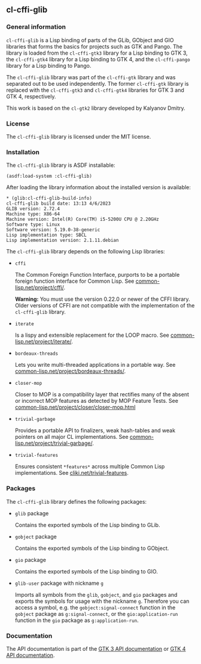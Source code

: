 ## cl-cffi-glib

### General information

`cl-cffi-glib` is a Lisp binding of parts of the GLib, GObject and GIO libraries
that forms the basics for projects such as GTK and Pango. The library is loaded
from the `cl-cffi-gtk3` library for a Lisp binding to GTK 3, the `cl-cffi-gtk4`
library for a Lisp binding to GTK 4, and the `cl-cffi-pango` library  for a Lisp
binding to Pango.

The `cl-cffi-glib` library was part of the `cl-cffi-gtk` library and was
separated out to be used independently. The former `cl-cffi-gtk` library is
replaced with the `cl-cffi-gtk3` and `cl-cffi-gtk4` libraries for GTK 3 and
GTK 4, respectively.

This work is based on the `cl-gtk2` library developed by Kalyanov Dmitry.

### License

The `cl-cffi-glib` library is licensed under the MIT license.

### Installation

The `cl-cffi-glib` library is ASDF installable:
```
(asdf:load-system :cl-cffi-glib)
```
After loading the library information about the installed version is available:
```
* (glib:cl-cffi-glib-build-info)
cl-cffi-glib build date: 13:13 4/6/2023
GLIB version: 2.72.4
Machine type: X86-64
Machine version: Intel(R) Core(TM) i5-5200U CPU @ 2.20GHz
Software type: Linux
Software version: 5.19.0-38-generic
Lisp implementation type: SBCL
Lisp implementation version: 2.1.11.debian
```

The `cl-cffi-glib` library depends on the following Lisp libraries:

* `cffi`

    The Common Foreign Function Interface, purports to be a portable foreign
    function interface for Common Lisp.
    See [common-lisp.net/project/cffi/](http://common-lisp.net/project/cffi/).

    **Warning:** You must use the version 0.22.0 or newer of the CFFI library.
    Older versions of CFFI are not compatible with the implementation of the
    `cl-cffi-glib` library.

* `iterate`

    Is a lispy and extensible replacement for the LOOP macro.
    See [common-lisp.net/project/iterate/](http://common-lisp.net/project/iterate/).

* `bordeaux-threads`

    Lets you write multi-threaded applications in a portable way.
    See [common-lisp.net/project/bordeaux-threads/](http://common-lisp.net/project/bordeaux-threads/).

* `closer-mop`

    Closer to MOP is a compatibility layer that rectifies many of the absent or
    incorrect MOP features as detected by MOP Feature Tests.
    See [common-lisp.net/project/closer/closer-mop.html](http://common-lisp.net/project/closer/closer-mop.html)

* `trivial-garbage`

    Provides a portable API to finalizers, weak hash-tables and weak pointers
    on all major CL implementations.
    See [common-lisp.net/project/trivial-garbage/](http://common-lisp.net/project/trivial-garbage/).

* `trivial-features`

    Ensures consistent `*features*` across multiple Common Lisp implementations.
    See [cliki.net/trivial-features](https://www.cliki.net/trivial-features).

### Packages

The `cl-cffi-glib` library defines the following packages:

* `glib` package

    Contains the exported symbols of the Lisp binding to GLib.

* `gobject` package

    Contains the exported symbols of the Lisp binding to GObject.

* `gio` package

    Contains the exported symbols of the Lisp binding to GIO.

* `glib-user` package with nickname `g`

    Imports all symbols from the `glib`, `gobject`, and `gio` packages and
    exports the symbols for usage with the nickname `g`. Therefore you can
    access a symbol, e.g. the `gobject:signal-connect` function in the `gobject`
    package as `g:signal-connect`, or the `gio:application-run` function in the
    `gio` package as `g:application-run`.

### Documentation

The API documentation is part of the
[GTK 3 API documentation](https://crategus.com/books/cl-cffi-gtk3) or
[GTK 4 API documentation](https://crategus.com/books/cl-cffi-gtk4).
